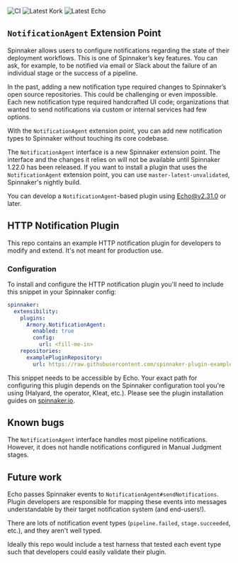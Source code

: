 ![CI](https://github.com/spinnaker-plugin-examples/notificationPlugin/workflows/CI/badge.svg)
![Latest Kork](https://github.com/spinnaker-plugin-examples/notificationPlugin/workflows/Latest%20Kork/badge.svg?branch=master)
![Latest Echo](https://github.com/spinnaker-plugin-examples/notificationPlugin/workflows/Latest%20Echo/badge.svg?branch=master)

## `NotificationAgent` Extension Point

Spinnaker allows users to configure notifications regarding the state of their deployment workflows. 
This is one of Spinnaker’s key features. You can ask, for example, to be notified via email 
or Slack about the failure of an individual stage or the success of a pipeline.

In the past, adding a new notification type required changes to Spinnaker’s open source repositories. 
This could be challenging or even impossible. Each new notification type required handcrafted UI code; 
organizations that wanted to send notifications via custom or internal services had few options.

With the `NotificationAgent`  extension point, you can add new notification types to Spinnaker without touching its core codebase.

The `NotificationAgent` interface is a new Spinnaker extension point. The interface and the changes
it relies on will not be available until Spinnaker 1.22.0 has been released. If
you want to install a plugin that uses the `NotificationAgent` extension point, you can use `master-latest-unvalidated`, Spinnaker's
nightly build.

You can develop a `NotificationAgent`-based plugin using [Echo@v2.31.0](https://github.com/spinnaker/echo) or later.

## HTTP Notification Plugin

This repo contains an example HTTP notification plugin for 
developers to modify and extend. It's not meant for production use. 

### Configuration

To install and configure the HTTP notification plugin you'll need to include this snippet in
your Spinnaker config:

```yaml
spinnaker:
  extensibility:
    plugins:
      Armory.NotificationAgent:
        enabled: true
        config:
          url: <fill-me-in>
    repositories:
      examplePluginRepository:
        url: https://raw.githubusercontent.com/spinnaker-plugin-examples/examplePluginRepository/master/repositories.json
```

This snippet needs to be accessible by Echo. 
Your exact path for configuring this plugin depends on the Spinnaker configuration
tool you're using (Halyard, the operator, Kleat, etc.). 
Please see the plugin installation guides on [spinnaker.io](https://spinnaker.io/guides/user/plugins). 

## Known bugs

The `NotificationAgent` interface handles most pipeline notifications. However, it does not handle notifications 
configured in Manual Judgment stages.

## Future work

Echo passes Spinnaker events to `NotificationAgent#sendNotifications`.
Plugin developers are responsible for mapping these events into messages
understandable by their target notification system (and end-users!).

There are lots of notification event types (`pipeline.failed`,
`stage.succeeded`, etc.), and they aren't well typed. 

Ideally this repo would include a test harness that tested each event type such that
developers could easily validate their plugin. 
